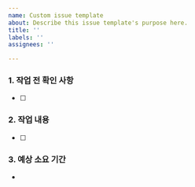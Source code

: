 ```yaml
---
name: Custom issue template
about: Describe this issue template's purpose here.
title: ''
labels: ''
assignees: ''

---
```


### 1. 작업 전 확인 사항
- [ ]

### 2. 작업 내용
- [ ]

### 3. 예상 소요 기간
-
